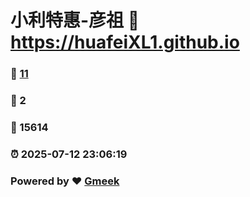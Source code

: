 # 小利特惠-彦祖 :link: https://huafeiXL1.github.io 
### :page_facing_up: [11](https://huafeiXL1.github.io/tag.html) 
### :speech_balloon: 2 
### :hibiscus: 15614 
### :alarm_clock: 2025-07-12 23:06:19 
### Powered by :heart: [Gmeek](https://github.com/Meekdai/Gmeek)
